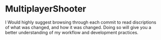 # MultiplayerShooter

I Would highly suggest browsing through each commit to read discriptions of what was changed, and how it was changed. Doing so will give you a better understanding of my workflow and development practices.
